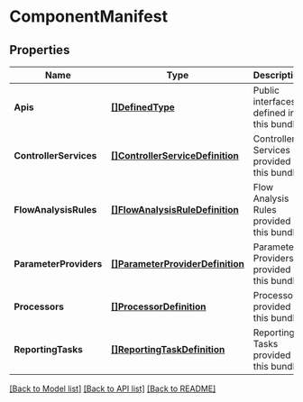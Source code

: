 # ComponentManifest

## Properties
Name | Type | Description | Notes
------------ | ------------- | ------------- | -------------
**Apis** | [**[]DefinedType**](DefinedType.md) | Public interfaces defined in this bundle | [optional] [default to null]
**ControllerServices** | [**[]ControllerServiceDefinition**](ControllerServiceDefinition.md) | Controller Services provided in this bundle | [optional] [default to null]
**FlowAnalysisRules** | [**[]FlowAnalysisRuleDefinition**](FlowAnalysisRuleDefinition.md) | Flow Analysis Rules provided in this bundle | [optional] [default to null]
**ParameterProviders** | [**[]ParameterProviderDefinition**](ParameterProviderDefinition.md) | Parameter Providers provided in this bundle | [optional] [default to null]
**Processors** | [**[]ProcessorDefinition**](ProcessorDefinition.md) | Processors provided in this bundle | [optional] [default to null]
**ReportingTasks** | [**[]ReportingTaskDefinition**](ReportingTaskDefinition.md) | Reporting Tasks provided in this bundle | [optional] [default to null]

[[Back to Model list]](../README.md#documentation-for-models) [[Back to API list]](../README.md#documentation-for-api-endpoints) [[Back to README]](../README.md)

